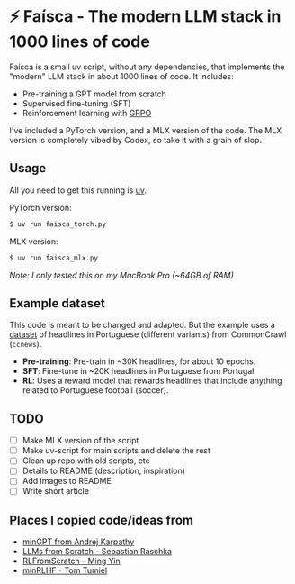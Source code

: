 # ⚡️ Faísca - The modern LLM stack in 1000 lines of code

Faísca is a small uv script, without any dependencies, that implements the "modern" LLM stack in about 1000 lines of code. It includes:

- Pre-training a GPT model from scratch
- Supervised fine-tuning (SFT)
- Reinforcement learning with [GRPO](<https://en.wikipedia.org/wiki/Policy_gradient_method#Group_Relative_Policy_Optimization_(GRPO)>)

I've included a PyTorch version, and a MLX version of the code. The MLX version is completely vibed by Codex, so take it with a grain of slop.

## Usage

All you need to get this running is [uv](https://docs.astral.sh/uv/getting-started/installation/).

PyTorch version:

```bash
$ uv run faisca_torch.py
```

MLX version:

```bash
$ uv run faisca_mlx.py
```

_Note: I only tested this on my MacBook Pro (~64GB of RAM)_

## Example dataset

This code is meant to be changed and adapted. But the example uses a [dataset](https://huggingface.co/datasets/duarteocarmo/ccnews-titles-2016) of headlines in Portuguese (different variants) from CommonCrawl (`ccnews`).

- **Pre-training**: Pre-train in ~30K headlines, for about 10 epochs.
- **SFT**: Fine-tune in ~20K headlines in Portuguese from Portugal
- **RL**: Uses a reward model that rewards headlines that include anything related to Portuguese football (soccer).

## TODO

- [ ] Make MLX version of the script
- [ ] Make uv-script for main scripts and delete the rest
- [ ] Clean up repo with old scripts, etc
- [ ] Details to README (description, inspiration)
- [ ] Add images to README
- [ ] Write short article

## Places I copied code/ideas from

- [minGPT from Andrej Karpathy](https://github.com/karpathy/minGPT)
- [LLMs from Scratch - Sebastian Raschka](https://github.com/rasbt/LLMs-from-scratch)
- [RLFromScratch - Ming Yin](https://github.com/mingyin0312/RLFromScratch)
- [minRLHF - Tom Tumiel](https://github.com/ttumiel/minRLHF)
